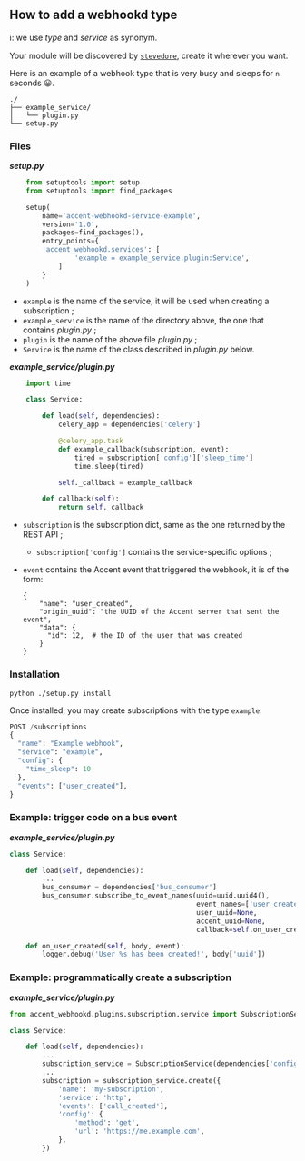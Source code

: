 ## How to add a webhookd type

:information_source:: we use _type_ and _service_ as synonym.

Your module will be discovered by [`stevedore`](https://docs.openstack.org/stevedore/), create it wherever you want.

Here is an example of a webhook type that is very busy and sleeps for `n` seconds :grinning:.

    ./
    ├── example_service/
    │   └── plugin.py
    └── setup.py

### Files

**_setup.py_**

```python
    from setuptools import setup
    from setuptools import find_packages

    setup(
        name='accent-webhookd-service-example',
        version='1.0',
        packages=find_packages(),
        entry_points={
        'accent_webhookd.services': [
                'example = example_service.plugin:Service',
            ]
        }
    )
```

* `example` is the name of the service, it will be used when creating a subscription ;
* `example_service` is the name of the directory above, the one that contains _plugin.py_ ;
* `plugin` is the name of the above file _plugin.py_ ;
* `Service` is the name of the class described in _plugin.py_ below.

**_example_service/plugin.py_**

```python
    import time

    class Service:

        def load(self, dependencies):
            celery_app = dependencies['celery']

            @celery_app.task
            def example_callback(subscription, event):
                tired = subscription['config']['sleep_time']
                time.sleep(tired)

            self._callback = example_callback

        def callback(self):
            return self._callback
```

* `subscription` is the subscription dict, same as the one returned by the REST API ;
  * `subscription['config']` contains the service-specific options ;
* `event` contains the Accent event that triggered the webhook, it is of the form:

      {
          "name": "user_created",
          "origin_uuid": "the UUID of the Accent server that sent the event",
          "data": {
            "id": 12,  # the ID of the user that was created
          }
      }

### Installation

    python ./setup.py install

Once installed, you may create subscriptions with the type ``example``:

```python
POST /subscriptions
{
  "name": "Example webhook",
  "service": "example",
  "config": {
    "time_sleep": 10
  },
  "events": ["user_created"],
}
```

### Example: trigger code on a bus event

**_example_service/plugin.py_**

```python
class Service:

    def load(self, dependencies):
        ...
        bus_consumer = dependencies['bus_consumer']
        bus_consumer.subscribe_to_event_names(uuid=uuid.uuid4(),
                                              event_names=['user_created'],
                                              user_uuid=None,
                                              accent_uuid=None,
                                              callback=self.on_user_created)

    def on_user_created(self, body, event):
        logger.debug('User %s has been created!', body['uuid'])
```

### Example: programmatically create a subscription

**_example_service/plugin.py_**

```python
from accent_webhookd.plugins.subscription.service import SubscriptionService

class Service:

    def load(self, dependencies):
        ...
        subscription_service = SubscriptionService(dependencies['config'])
        ...
        subscription = subscription_service.create({
            'name': 'my-subscription',
            'service': 'http',
            'events': ['call_created'],
            'config': {
                'method': 'get',
                'url': 'https://me.example.com',
            },
        })
```
